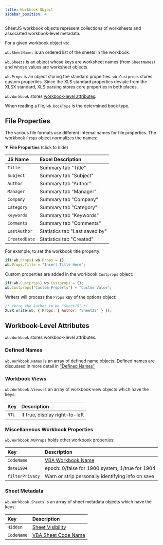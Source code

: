 ```yaml
---
title: Workbook Object
sidebar_position: 4
---
```


SheetJS workbook objects represent collections of worksheets and associated
workbook-level metadata.

For a given workbook object `wb`:

`wb.SheetNames` is an ordered list of the sheets in the workbook.

`wb.Sheets` is an object whose keys are worksheet names (from `SheetNames`) and
whose values are worksheet objects.

`wb.Props` is an object storing the standard properties.  `wb.Custprops` stores
custom properties.  Since the XLS standard properties deviate from the XLSX
standard, XLS parsing stores core properties in both places.

`wb.Workbook` stores [workbook-level attributes](#workbook-level-attributes).

When reading a file, `wb.bookType` is the determined book type.

## File Properties

The various file formats use different internal names for file properties.  The
workbook `Props` object normalizes the names:

<details open>
  <summary><b>File Properties</b> (click to hide)</summary>

| JS Name       | Excel Description              |
|:--------------|:-------------------------------|
| `Title`       | Summary tab "Title"            |
| `Subject`     | Summary tab "Subject"          |
| `Author`      | Summary tab "Author"           |
| `Manager`     | Summary tab "Manager"          |
| `Company`     | Summary tab "Company"          |
| `Category`    | Summary tab "Category"         |
| `Keywords`    | Summary tab "Keywords"         |
| `Comments`    | Summary tab "Comments"         |
| `LastAuthor`  | Statistics tab "Last saved by" |
| `CreatedDate` | Statistics tab "Created"       |

</details>

For example, to set the workbook title property:

```js
if(!wb.Props) wb.Props = {};
wb.Props.Title = "Insert Title Here";
```

Custom properties are added in the workbook `Custprops` object:

```js
if(!wb.Custprops) wb.Custprops = {};
wb.Custprops["Custom Property"] = "Custom Value";
```

Writers will process the `Props` key of the options object:

```js
/* force the Author to be "SheetJS" */
XLSX.write(wb, { Props: { Author: "SheetJS" } });
```

## Workbook-Level Attributes

`wb.Workbook` stores workbook-level attributes.

### Defined Names

`wb.Workbook.Names` is an array of defined name objects. Defined names are
discussed in more detail in ["Defined Names"](/docs/csf/features/names)

### Workbook Views

`wb.Workbook.Views` is an array of workbook view objects which have the keys:

| Key             | Description                                         |
|:----------------|:----------------------------------------------------|
| `RTL`           | If true, display right-to-left                      |

### Miscellaneous Workbook Properties

`wb.Workbook.WBProps` holds other workbook properties:

| Key             | Description                                                |
|:----------------|:-----------------------------------------------------------|
| `CodeName`      | [VBA Workbook Name](/docs/csf/features/vba)                |
| `date1904`      | epoch: 0/false for 1900 system, 1/true for 1904            |
| `filterPrivacy` | Warn or strip personally identifying info on save          |

### Sheet Metadata

`wb.Workbook.Sheets` is an array of sheet metadata objects which have the keys:

| Key             | Description                                         |
|:----------------|:----------------------------------------------------|
| `Hidden`        | [Sheet Visibility](/docs/csf/features/visibility)   |
| `CodeName`      | [VBA Sheet Code Name](/docs/csf/features/vba)       |
